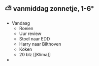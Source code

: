 ##  ⛅  vanmiddag zonnetje, 1-6°
- Vandaag
	- Roeien
	- Uur review
	- Stoel naar EDD
	- Harry naar Bilthoven
	- Koken
	- 20 blz [[Klima]]
-